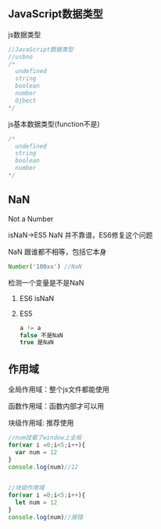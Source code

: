 ## JavaScript数据类型

js数据类型

```javascript
//JavaScript数据类型
//usbno
/* 
  undefined
  string
  boolean
  number
  Ojbect
*/
```

js基本数据类型(function不是)

```javascript
/* 
  undefined
  string
  boolean
  number
*/
```

## NaN

Not  a  Number

isNaN->ES5 NaN 并不靠谱，ES6修复这个问题

NaN 跟谁都不相等，包括它本身

```javascript
Number('100xx') //NaN
```

检测一个变量是不是NaN

1. ES6 isNaN

2. ES5 

   ```javascript
   a != a
   false 不是NaN
   true 是NaN
   ```

## 作用域

全局作用域：整个js文件都能使用

函数作用域：函数内部才可以用

块级作用域: 推荐使用

```javascript
//num挂载了window上全局
for(var i =0;i<5;i++){
  var num = 12
}
console.log(num)//12


//块级作用域
for(var i =0;i<5;i++){
  let num = 12
}
console.log(num)//报错

```

